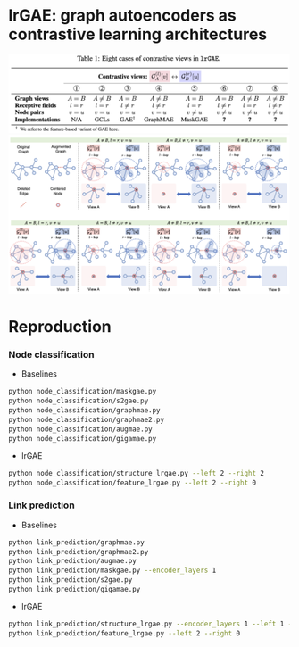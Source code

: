 # lrGAE: graph autoencoders as contrastive learning architectures
![](imgs/cases.png)
![](imgs/cases2.png)

# Reproduction
### Node classification
+ Baselines
```bash
python node_classification/maskgae.py
python node_classification/s2gae.py
python node_classification/graphmae.py
python node_classification/graphmae2.py
python node_classification/augmae.py
python node_classification/gigamae.py
```
+ lrGAE
```bash
python node_classification/structure_lrgae.py --left 2 --right 2
python node_classification/feature_lrgae.py --left 2 --right 0
```

### Link prediction
+ Baselines
```bash
python link_prediction/graphmae.py
python link_prediction/graphmae2.py
python link_prediction/augmae.py
python link_prediction/maskgae.py --encoder_layers 1
python link_prediction/s2gae.py
python link_prediction/gigamae.py
```
+ lrGAE
```bash
python link_prediction/structure_lrgae.py --encoder_layers 1 --left 1 --right 1
python link_prediction/feature_lrgae.py --left 2 --right 0
```

